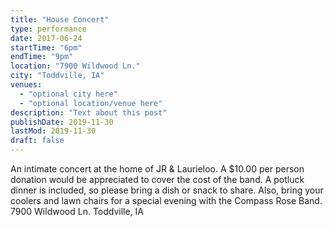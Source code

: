 ```yaml
---
title: "House Concert"
type: performance
date: 2017-06-24
startTime: "6pm"
endTime: "9pm"
location: "7900 Wildwood Ln."
city: "Toddville, IA"
venues:
  - "optional city here"
  - "optional location/venue here"
description: "Text about this post"
publishDate: 2019-11-30
lastMod: 2019-11-30
draft: false
---
```


An intimate concert at the home of JR & Laurieloo. A $10.00 per person donation would be appreciated to cover the cost of the band. A potluck dinner is included, so please bring a dish or snack to share. Also, bring your coolers and lawn chairs for a special evening with the Compass Rose Band. 7900 Wildwood Ln. Toddville, IA
